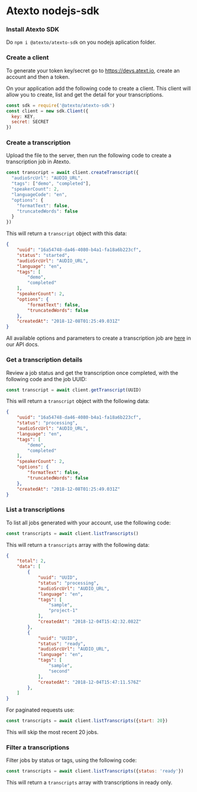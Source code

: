 # Atexto nodejs-sdk

### Install Atexto SDK

Do `npm i @atexto/atexto-sdk` on you nodejs aplication folder.

### Create a client

To generate your token key/secret go to https://devs.atext.io, create an account and then a token.

On your application add the following code to create a client. This client will allow you to create, list and get the detail for your transcriptions.

```js
const sdk = require('@atexto/atexto-sdk')
const client = new sdk.Client({
  key: KEY,
  secret: SECRET
})
```

### Create a transcription

Upload the file to the server, then run the following code to create a transcription job in Atexto.

```js
const transcript = await client.createTranscript({
  "audioSrcUrl": "AUDIO_URL",
  "tags": ["demo", "completed"],
  "speakerCount": 2,
  "languageCode": "en",
  "options": {
    "formatText": false,
    "truncatedWords": false
  }
})
```

This will return a `transcript` object with this data:

```json
{
    "uuid": "16a54748-da46-4080-b4a1-fa18a6b223cf",
    "status": "started",
    "audioSrcUrl": "AUDIO_URL",
    "language": "en",
    "tags": [
        "demo",
        "completed"
    ],
    "speakerCount": 2,
    "options": {
        "formatText": false,
        "truncatedWords": false
    },
    "createdAt": "2018-12-08T01:25:49.031Z"
}
```

All available options and parameters to create a transcription job are [here](https://docs.atext.io/article/155-post-transcripts)  in our API docs.

### Get a transcription details

Review a job status and get the transcription once completed, with the following code and the job UUID:

```js
const transcript = await client.getTranscript(UUID)
```

This will return a `transcript` object with the following data:

```json
{
    "uuid": "16a54748-da46-4080-b4a1-fa18a6b223cf",
    "status": "processing",
    "audioSrcUrl": "AUDIO_URL",
    "language": "en",
    "tags": [
        "demo",
        "completed"
    ],
    "speakerCount": 2,
    "options": {
        "formatText": false,
        "truncatedWords": false
    },
    "createdAt": "2018-12-08T01:25:49.031Z"
}
```

### List a transcriptions

To list all jobs generated with your account, use the following code:

```js
const transcripts = await client.listTranscripts()
```

This will return a `transcripts` array with the following data:

```json
{
    "total": 2,
    "data": [
        {
            "uuid": "UUID",
            "status": "processing",
            "audioSrcUrl": "AUDIO_URL",
            "language": "en",
            "tags": [
                "sample",
                "project-1"
            ],
            "createdAt": "2018-12-04T15:42:32.082Z"
        },
        {
            "uuid": "UUID",
            "status": "ready",
            "audioSrcUrl": "AUDIO_URL",
            "language": "en",
            "tags": [
                "sample",
                "second"
            ],
            "createdAt": "2018-12-04T15:47:11.576Z"
        },
    ]
}
```

For paginated requests use:

```js
const transcripts = await client.listTranscripts({start: 20})
```

This will skip the most recent 20 jobs.

### Filter a transcriptions

Filter jobs by status or tags, using the following code:

```js
const transcripts = await client.listTranscripts({status: 'ready'})
```

This will return a `transcripts` array with transcriptions in ready only.